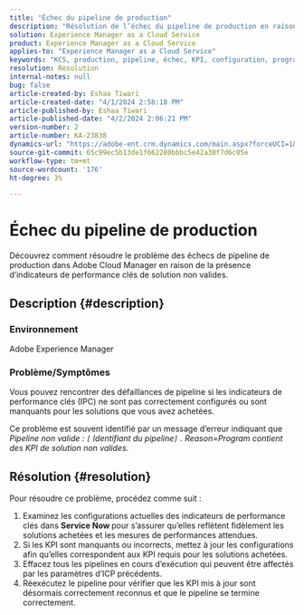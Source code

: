 ```yaml
---
title: "Échec du pipeline de production"
description: "Résolution de l’échec du pipeline de production en raison d’indicateurs de performance clés de solution non valides."
solution: Experience Manager as a Cloud Service
product: Experience Manager as a Cloud Service
applies-to: "Experience Manager as a Cloud Service"
keywords: "KCS, production, pipeline, échec, KPI, configuration, programme, solution"
resolution: Resolution
internal-notes: null
bug: false
article-created-by: Eshaa Tiwari
article-created-date: "4/1/2024 2:58:18 PM"
article-published-by: Eshaa Tiwari
article-published-date: "4/2/2024 2:06:21 PM"
version-number: 2
article-number: KA-23838
dynamics-url: "https://adobe-ent.crm.dynamics.com/main.aspx?forceUCI=1&pagetype=entityrecord&etn=knowledgearticle&id=126cba40-38f0-ee11-904c-6045bd006793"
source-git-commit: 65c99ec5b13de1f662280bbbc5e42a30f7d6c05e
workflow-type: tm+mt
source-wordcount: '176'
ht-degree: 3%

---
```


# Échec du pipeline de production


Découvrez comment résoudre le problème des échecs de pipeline de production dans Adobe Cloud Manager en raison de la présence d’indicateurs de performance clés de solution non valides.

## Description {#description}


### Environnement

Adobe Experience Manager

### Problème/Symptômes

Vous pouvez rencontrer des défaillances de pipeline si les indicateurs de performance clés (IPC) ne sont pas correctement configurés ou sont manquants pour les solutions que vous avez achetées.

Ce problème est souvent identifié par un message d’erreur indiquant que *Pipeline non valide : `[` Identifiant du pipeline`]` . Reason=Program contient des KPI de solution non valides*.


## Résolution {#resolution}


Pour résoudre ce problème, procédez comme suit :

1. Examinez les configurations actuelles des indicateurs de performance clés dans <b>Service Now </b>pour s’assurer qu’elles reflètent fidèlement les solutions achetées et les mesures de performances attendues.
2. Si les KPI sont manquants ou incorrects, mettez à jour les configurations afin qu’elles correspondent aux KPI requis pour les solutions achetées.
3. Effacez tous les pipelines en cours d’exécution qui peuvent être affectés par les paramètres d’ICP précédents.
4. Réexécutez le pipeline pour vérifier que les KPI mis à jour sont désormais correctement reconnus et que le pipeline se termine correctement.

